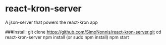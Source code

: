 # react-kron-server
A json-server that powers the react-kron app

###Install:
        git clone https://github.com/SimoNonnis/react-kron-server.git
        cd  react-kron-server
        npm install (or sudo npm install)
        npm start
